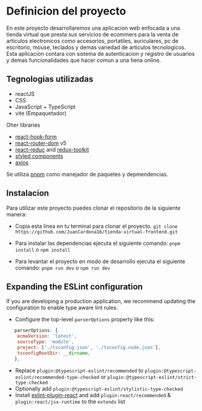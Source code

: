 # Definicion del proyecto

En este proyecto desarrollaremos una aplicacion web enfocada a una tienda virtual que presta sus servicios de ecommers para la venta de articulos electronicos como accesorios, portatiles, auriculares, pc de escritorio, mouse, teclados y demas variedad de articulos tecnologicos. Esta aplicacion contara con sistema de autenticacion y registro de usuarios y demas funcionalidades que hacer comun a una tiena online.

## Tegnologias utilizadas

- reactJS
- CSS
- JavaScript + TypeScript
- vite (Empaquetador)

Oher libraries

- [react-hook-form](https://react-hook-form.com/)
- [react-router-dom](https://reactrouter.com/en/main) v5
- [react-reduc](https://redux.js.org/) and [redux-toolkit](https://redux-toolkit.js.org/)
- [styled components](https://styled-components.com/)
- [axios](https://axios-http.com/es/)

Se utiliza [pnpm](https://pnpm.io/) como manejador de paquetes y depmendencias.

## Instalacion

Para utilizar este proyecto puedes clonar el repositorio de la siguiente manera:

- Copia esta linea en tu terminal para clonar el proyecto.
  `git clone https://github.com/JuanCardona16/tienda-virtual-frontend.git`

- Para instalar las dependencias ejecuta el siguiente comando:
  `pnpm install` o `npm install`

- Para levantar el proyecto en modo de desarrollo ejecuta el siguiente comando:
  `pnpm run dev` o `npm run dev`

## Expanding the ESLint configuration

If you are developing a production application, we recommend updating the configuration to enable type aware lint rules:

- Configure the top-level `parserOptions` property like this:

```js
   parserOptions: {
    ecmaVersion: 'latest',
    sourceType: 'module',
    project: ['./tsconfig.json', './tsconfig.node.json'],
    tsconfigRootDir: __dirname,
   },
```

- Replace `plugin:@typescript-eslint/recommended` to `plugin:@typescript-eslint/recommended-type-checked` or `plugin:@typescript-eslint/strict-type-checked`
- Optionally add `plugin:@typescript-eslint/stylistic-type-checked`
- Install [eslint-plugin-react](https://github.com/jsx-eslint/eslint-plugin-react) and add `plugin:react/recommended` & `plugin:react/jsx-runtime` to the `extends` list
